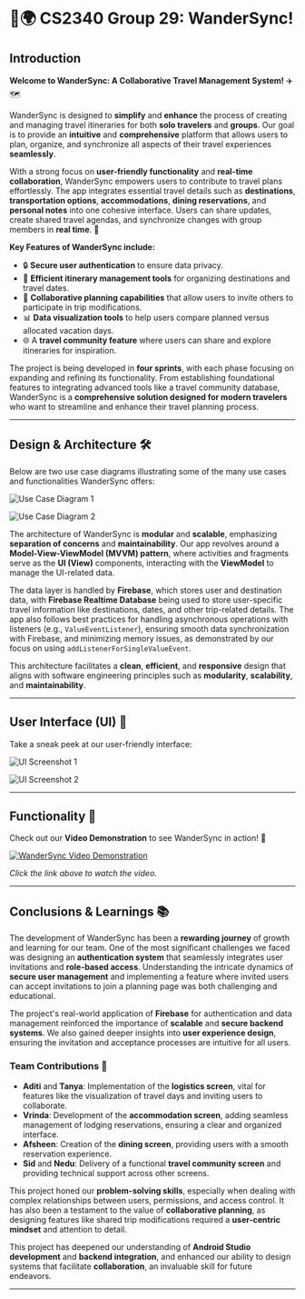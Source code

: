 # 🎒🌍 CS2340 Group 29: WanderSync!

## Introduction

**Welcome to WanderSync: A Collaborative Travel Management System!** ✈️🗺️

WanderSync is designed to **simplify** and **enhance** the process of creating and managing travel itineraries for both **solo travelers** and **groups**. Our goal is to provide an **intuitive** and **comprehensive** platform that allows users to plan, organize, and synchronize all aspects of their travel experiences **seamlessly**.

With a strong focus on **user-friendly functionality** and **real-time collaboration**, WanderSync empowers users to contribute to travel plans effortlessly. The app integrates essential travel details such as **destinations**, **transportation options**, **accommodations**, **dining reservations**, and **personal notes** into one cohesive interface. Users can share updates, create shared travel agendas, and synchronize changes with group members in **real time**. 🔄

**Key Features of WanderSync include:**

- 🔒 **Secure user authentication** to ensure data privacy.
- 📅 **Efficient itinerary management tools** for organizing destinations and travel dates.
- 👥 **Collaborative planning capabilities** that allow users to invite others to participate in trip modifications.
- 📊 **Data visualization tools** to help users compare planned versus allocated vacation days.
- 🌐 A **travel community feature** where users can share and explore itineraries for inspiration.

The project is being developed in **four sprints**, with each phase focusing on expanding and refining its functionality. From establishing foundational features to integrating advanced tools like a travel community database, WanderSync is a **comprehensive solution designed for modern travelers** who want to streamline and enhance their travel planning process.

---

## Design & Architecture 🛠️

Below are two use case diagrams illustrating some of the many use cases and functionalities WanderSync offers:

![Use Case Diagram 1](./pages_images/diagram2.png)

![Use Case Diagram 2](./pages_images/diagram3.png)

The architecture of WanderSync is **modular** and **scalable**, emphasizing **separation of concerns** and **maintainability**. Our app revolves around a **Model-View-ViewModel (MVVM) pattern**, where activities and fragments serve as the **UI (View)** components, interacting with the **ViewModel** to manage the UI-related data.

The data layer is handled by **Firebase**, which stores user and destination data, with **Firebase Realtime Database** being used to store user-specific travel information like destinations, dates, and other trip-related details. The app also follows best practices for handling asynchronous operations with listeners (e.g., `ValueEventListener`), ensuring smooth data synchronization with Firebase, and minimizing memory issues, as demonstrated by our focus on using `addListenerForSingleValueEvent`.

This architecture facilitates a **clean**, **efficient**, and **responsive** design that aligns with software engineering principles such as **modularity**, **scalability**, and **maintainability**.

---

## User Interface (UI) 🎨

Take a sneak peek at our user-friendly interface:

![UI Screenshot 1](./pages_images/image1.png)

![UI Screenshot 2](./pages_images/image2.png)

---

## Functionality 🚀

Check out our **Video Demonstration** to see WanderSync in action! 🎥

[![WanderSync Video Demonstration](./pages_images/video_thumbnail.png)](https://drive.google.com/file/d/1LOn5ckdHNeEocqET9c1KjANyNVMUMwfT/view?usp=sharing)

*Click the link above to watch the video.*

---

## Conclusions & Learnings 📚

The development of WanderSync has been a **rewarding journey** of growth and learning for our team. One of the most significant challenges we faced was designing an **authentication system** that seamlessly integrates user invitations and **role-based access**. Understanding the intricate dynamics of **secure user management** and implementing a feature where invited users can accept invitations to join a planning page was both challenging and educational.

The project's real-world application of **Firebase** for authentication and data management reinforced the importance of **scalable** and **secure backend systems**. We also gained deeper insights into **user experience design**, ensuring the invitation and acceptance processes are intuitive for all users.

### Team Contributions 🤝

- **Aditi** and **Tanya**: Implementation of the **logistics screen**, vital for features like the visualization of travel days and inviting users to collaborate.
- **Vrinda**: Development of the **accommodation screen**, adding seamless management of lodging reservations, ensuring a clear and organized interface.
- **Afsheen**: Creation of the **dining screen**, providing users with a smooth reservation experience.
- **Sid** and **Nedu**: Delivery of a functional **travel community screen** and providing technical support across other screens.

This project honed our **problem-solving skills**, especially when dealing with complex relationships between users, permissions, and access control. It has also been a testament to the value of **collaborative planning**, as designing features like shared trip modifications required a **user-centric mindset** and attention to detail.

This project has deepened our understanding of **Android Studio development** and **backend integration**, and enhanced our ability to design systems that facilitate **collaboration**, an invaluable skill for future endeavors.

---

